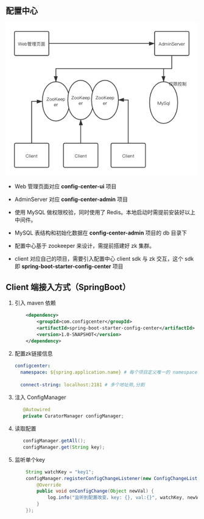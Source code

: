 ## 配置中心

![整体设计](./imgs/ConfigCenter.png) 


- Web 管理页面对应 **config-center-ui** 项目

- AdminServer 对应 **config-center-admin** 项目

- 使用 MySQL 做权限校验，同时使用了 Redis。本地启动时需提前安装好以上中间件。

- MySQL 表结构和初始化数据在 **config-center-admin** 项目的 db 目录下

- 配置中心基于 zookeeper 来设计，需提前搭建好 zk 集群。

- client 对应自己的项目，需要引入配置中心 client sdk 与 zk 交互，这个 sdk 即 **spring-boot-starter-config-center** 项目


## Client 端接入方式（SpringBoot）

1. 引入 maven 依赖
    ```xml
        <dependency>
            <groupId>com.configcenter</groupId>
            <artifactId>spring-boot-starter-config-center</artifactId>
            <version>1.0-SNAPSHOT</version>
        </dependency>
    ```
   
2. 配置zk链接信息
    ```yaml
    configcenter:
      namespace: ${spring.application.name} # 每个项目定义唯一的 namespace. 此为监听配置变更的默认路径

      connect-string: localhost:2181 # 多个地址用,分割
    ```

3. 注入 ConfigManager
    ```java
       @Autowired
       private CuratorManager configManager;
    ```
4. 读取配置
     ```java
        configManager.getAll();
        configManager.get(String key);
    ```
5. 监听单个key
    ```java
        String watchKey = "key1";
        configManager.registerConfigChangeListener(new ConfigChangeListener(watchKey) {
            @Override
            public void onConfigChange(Object newVal) {
                log.info("监听到配置改变，key: {}, val:{}", watchKey, newVal);
            }
        });
    ```

 